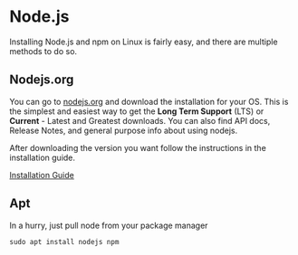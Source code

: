 # Node.js

Installing Node.js and npm on Linux is fairly easy, and there are multiple methods to do so. 

## Nodejs.org

You can go to <a href="https://nodejs.org/" target="_blank">nodejs.org</a> and download the installation for your OS. This is the simplest and easiest way to get the **Long Term Support** (LTS) or **Current** - Latest and Greatest downloads. You can also find API docs, Release Notes, and general purpose info about using nodejs.

After downloading the version you want follow the instructions in the installation guide.

<a href="https://github.com/nodejs/help/wiki/Installation" target="_blank" class="md-button">Installation Guide</a>

## Apt

In a hurry, just pull node from your package manager

```
sudo apt install nodejs npm
```